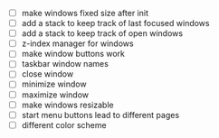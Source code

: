 - [ ] make windows fixed size after init
- [ ] add a stack to keep track of last focused windows
- [ ] add a stack to keep track of open windows
- [ ] z-index manager for windows
- [ ] make window buttons work
- [ ] taskbar window names
- [ ] close window
- [ ] minimize window
- [ ] maximize window
- [ ] make windows resizable
- [ ] start menu buttons lead to different pages
- [ ] different color scheme
